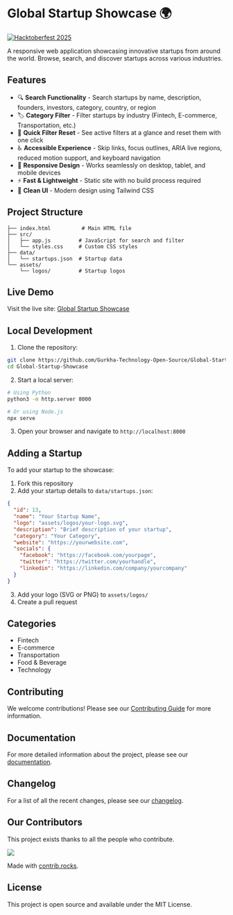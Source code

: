 # Global Startup Showcase 🌍

[![Hacktoberfest 2025](https://img.shields.io/badge/Hacktoberfest-2025-blue.svg)](https://hacktoberfest.digitalocean.com/)

A responsive web application showcasing innovative startups from around the world. Browse, search, and discover startups across various industries.

## Features

- 🔍 **Search Functionality** - Search startups by name, description, founders, investors, category, country, or region
- 🏷️ **Category Filter** - Filter startups by industry (Fintech, E-commerce, Transportation, etc.)
- 🔁 **Quick Filter Reset** - See active filters at a glance and reset them with one click
- ♿ **Accessible Experience** - Skip links, focus outlines, ARIA live regions, reduced motion support, and keyboard navigation
- 📱 **Responsive Design** - Works seamlessly on desktop, tablet, and mobile devices
- ⚡ **Fast & Lightweight** - Static site with no build process required
- 🎨 **Clean UI** - Modern design using Tailwind CSS

## Project Structure

```
├── index.html          # Main HTML file
├── src/
│   ├── app.js         # JavaScript for search and filter
│   └── styles.css     # Custom CSS styles
├── data/
│   └── startups.json  # Startup data
└── assets/
    └── logos/         # Startup logos
```

## Live Demo

Visit the live site: [Global Startup Showcase](https://gurkha-technology-open-source.github.io/Global-Startup-Showcase/)

## Local Development

1. Clone the repository:
```bash
git clone https://github.com/Gurkha-Technology-Open-Source/Global-Startup-Showcase.git
cd Global-Startup-Showcase
```

2. Start a local server:
```bash
# Using Python
python3 -m http.server 8000

# Or using Node.js
npx serve
```

3. Open your browser and navigate to `http://localhost:8000`

## Adding a Startup

To add your startup to the showcase:

1. Fork this repository
2. Add your startup details to `data/startups.json`:
```json
{
  "id": 13,
  "name": "Your Startup Name",
  "logo": "assets/logos/your-logo.svg",
  "description": "Brief description of your startup",
  "category": "Your Category",
  "website": "https://yourwebsite.com",
  "socials": {
    "facebook": "https://facebook.com/yourpage",
    "twitter": "https://twitter.com/yourhandle",
    "linkedin": "https://linkedin.com/company/yourcompany"
  }
}
```
3. Add your logo (SVG or PNG) to `assets/logos/`
4. Create a pull request

## Categories

- Fintech
- E-commerce
- Transportation
- Food & Beverage
- Technology

## Contributing

We welcome contributions! Please see our [Contributing Guide](CONTRIBUTING.md) for more information.

## Documentation

For more detailed information about the project, please see our [documentation](docs/documentation.md).

## Changelog

For a list of all the recent changes, please see our [changelog](CHANGELOG.md).

## Our Contributors

This project exists thanks to all the people who contribute. 

<a href="https://github.com/Gurkha-Technology-Open-Source/Global-Startup-Showcase/graphs/contributors">
  <img src="https://contrib.rocks/image?repo=Gurkha-Technology-Open-Source/Global-Startup-Showcase" />
</a>

Made with [contrib.rocks](https://contrib.rocks).

## License

This project is open source and available under the MIT License.
